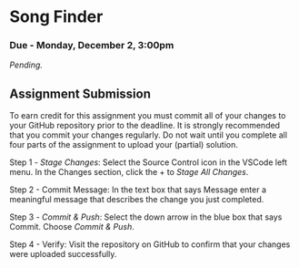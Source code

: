 # Song Finder 
### Due - Monday, December 2, 3:00pm

*Pending.*

## Assignment Submission

To earn credit for this assignment you must commit all of your changes to your GitHub repository prior to the deadline. It is strongly recommended that you commit your changes regularly. Do not wait until you complete all four parts of the assignment to upload your (partial) solution.

Step 1 - *Stage Changes*: Select the Source Control icon in the VSCode left menu. In the Changes section, click the + to *Stage All Changes*.

Step 2 - Commit Message: In the text box that says Message enter a meaningful message that describes the change you just completed.

Step 3 - *Commit & Push*: Select the down arrow in the blue box that says Commit. Choose *Commit & Push*.

Step 4 - Verify: Visit the repository on GitHub to confirm that your changes were uploaded successfully.